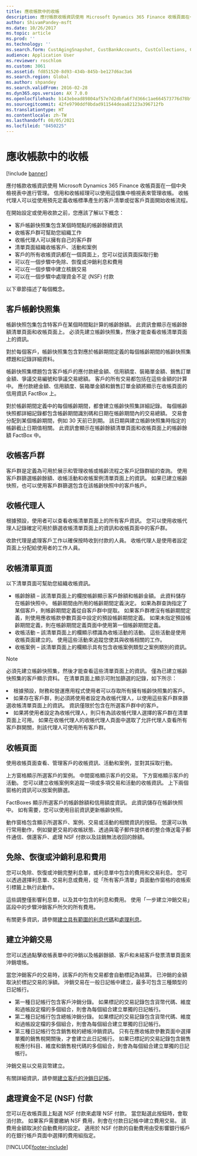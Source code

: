 ```yaml
---
title: 應收帳款中的收帳
description: 應付帳款收帳資訊使用 Microsoft Dynamics 365 Finance 收帳頁面在一個中央檢視表中進行管理。 信用和收帳經理可以使用這個集中檢視表來管理收帳。 收帳代理人可以從使用預先定義收帳標準產生的客戶清單或從客戶頁面開始收帳流程。
author: ShivamPandey-msft
ms.date: 10/26/2017
ms.topic: article
ms.prod: ''
ms.technology: ''
ms.search.form: CustAgingSnapshot, CustBankAccounts, CustCollections, CustCollectionsActivitiesListPage, CustCollectionsAgent, CustCollectionsCaseListPage, CustCollectionsPool, CustCollectionsPoolsListPage, CustTable
audience: Application User
ms.reviewer: roschlom
ms.custom: 3061
ms.assetid: fd851520-8d93-434b-845b-be127d6ac3a6
ms.search.region: Global
ms.author: shpandey
ms.search.validFrom: 2016-02-28
ms.dyn365.ops.version: AX 7.0.0
ms.openlocfilehash: b143ebead89804af57e7d2dbfa6f7d366c1ae664573776d78bff44763ddeb819
ms.sourcegitcommit: 42fe9790ddf0bdad911544deaa82123a396712fb
ms.translationtype: HT
ms.contentlocale: zh-TW
ms.lasthandoff: 08/05/2021
ms.locfileid: "8450225"
---
```

# <a name="collections-in-accounts-receivable"></a>應收帳款中的收帳

[!include [banner](../includes/banner.md)]

應付帳款收帳資訊使用 Microsoft Dynamics 365 Finance 收帳頁面在一個中央檢視表中進行管理。 信用和收帳經理可以使用這個集中檢視表來管理收帳。 收帳代理人可以從使用預先定義收帳標準產生的客戶清單或從客戶頁面開始收帳流程。

在開始設定或使用收款之前，您應該了解以下概念：
-   客戶帳齡快照集包含某個時間點的帳齡餘額資訊
-   收帳客戶群可幫助您組織工作
-   收帳代理人可以擁有自己的客戶群
-   清單頁面組織收帳客戶、活動和案例
-   客戶的所有收帳資訊都在一個頁面上，您可以從該頁面採取行動
-   可以在一個步驟中免除、恢復或沖銷利息和費用
-   可以在一個步驟中建立核銷交易
-   可以在一個步驟中處理資金不足 (NSF) 付款

以下章節描述了每個概念。

## <a name="customer-aging-snapshots"></a>客戶帳齡快照集
帳齡快照包集包含特客戶在某個時間點計算的帳齡餘額。 此資訊會顯示在帳齡餘額清單頁面和收帳頁面上。 必須先建立帳齡快照集，然後才能查看收帳清單頁面上的資訊。 

對於每個客戶，帳齡快照集包含對應於帳齡期間定義的每個帳齡期間的帳齡快照集標題和記錄詳細資料。 

帳齡快照集標題包含客戶帳戶的應付款總金額、信用額度、裝箱單金額、銷售訂單金額、爭議交易編號和爭議交易總額。 客戶的所有交易都包括在這些金額的計算中。 應付款總金額、信用額度、裝箱單金額和銷售訂單金額將顯示在收帳頁面的信用資訊 FactBox 上。 

對於帳齡期間定義中的每個帳齡期間，都會建立帳齡快照集詳細記錄。 每個帳齡快照都詳細記錄都包含帳齡期間識別碼和日期在帳齡期間內的交易總額。 交易會分配到某個帳齡期間，例如 30 天前已到期。 該日期與建立帳齡快照集時指定的帳齡截止日期值相關。 此資訊會顯示在帳齡餘額清單頁面和收帳頁面上的帳齡餘額 FactBox 中。

## <a name="collections-customer-pools"></a>收帳客戶群
客戶群是定義為可用於展示和管理收帳或帳齡流程之客戶記錄群組的查詢。 使用客戶群篩選帳齡餘額、收帳活動和收帳案例清單頁面上的資訊。 如果已建立帳齡快照，也可以使用客戶群篩選包含在該帳齡快照中的客戶帳戶。

## <a name="collections-agents"></a>收帳代理人
根據預設，使用者可以查看收帳清單頁面上的所有客戶資訊。 您可以使用收帳代理人記錄確定可用於篩選收帳清單頁面上的資訊和收帳頁面中的客戶群。 

收款代理是處理客戶工作以確保按時收到付款的人員。 收帳代理人是使用者設定頁面上分配給使用者的工作人員。

## <a name="collections-list-pages"></a>收帳清單頁面
以下清單頁面可幫助您組織收帳資訊。
-   帳齡餘額 – 該清單頁面上的欄按帳齡顯示客戶餘額和帳齡金額。 此資料儲存在帳齡快照中。 帳齡期間由所用的帳齡期間定義決定。 如果為群查詢指定了某個客戶，則帳齡期間定義從自客戶群中提取。 如果客戶群裡沒有帳齡期間定義，則使用應收帳款參數頁面中設定的預設帳齡期間定義。 如果未指定預設帳齡期間定義，則在帳齡期間定義頁面中使用第一個帳齡期間定義。
-   收帳活動 – 該清單頁面上的欄顯示標識為收帳活動的活動。 這些活動是使用收帳頁面建立的。 使用這些活動來追蹤您使其與收帳相關的工作。
-   收帳案例 – 該清單頁面上的欄顯示具有包含收帳案例類型之案例類別的資訊。

> [!NOTE]
> 必須先建立帳齡快照集，然後才能查看這些清單頁面上的資訊。 僅為已建立帳齡快照集的客戶顯示資料。 在清單頁面上顯示可附加篩選的記錄，如下所示：
> <li>根據預設，財務和營運應用程式使用者可以存取所有擁有帳齡快照集的客戶。</li>
> <li>如果存在客戶群，則必須將使用者設定為收帳代理人，以使用這些客戶群來篩選收帳清單頁面上的資訊。 資訊僅限於包含在所選客戶群中的客戶。</li>
> <li>如果將使用者設定為收帳代理人，則只有為該收帳代理人選擇的客戶群在清單頁面上可用。 如果在收帳代理人的收帳代理人頁面中選取了允許代理人查看所有客戶群開關，則該代理人可使用所有客戶群。</li>


## <a name="collections-page"></a>收帳頁面
使用收帳頁面查看、管理客戶的收帳資訊、活動和案例，並對其採取行動。 

上方窗格顯示所選客戶的案例。 中間窗格顯示客戶的交易。 下方窗格顯示客戶的活動。 您可以建立收帳案例來追蹤一項或多項交易和活動的收帳資訊。 上下兩個窗格的資訊可以按案例篩選。 

FactBoxes 顯示所選客戶的帳齡餘額和信用額度資訊。 此資訊儲存在帳齡快照中。 如有需要，您可以使用目前資訊更新帳齡快照。 

動作窗格包含顯示所選客戶、案例、交易或活動的相關資訊的按鈕。 您還可以執行常用動作，例如變更交易的收帳狀態、透過與電子郵件提供者的整合傳送電子郵件通信、償還客戶、處理 NSF 付款以及註銷無法收回的餘額。

## <a name="waive-reinstate-or-reverse-interest-and-fees"></a>免除、恢復或沖銷利息和費用
您可以免除、恢復或沖銷完整利息單，或利息單中包含的費用和交易利息。 您可以透過選擇利息單、交易利息或費用，從「所有客戶清單」頁面動作窗格的收帳索引標籤上執行此動作。 

這些調整僅影響利息單，以及其中包含的利息和費用。 使用「一步建立沖銷交易」區段中的步驟沖銷客戶所欠的所有費用。

有關更多資訊，請參閱[建立具有範圍的利息代碼](tasks/create-interest-code-range.md)和[處理利息](tasks/process-interest.md)。 

## <a name="create-writeoff-transactions"></a>建立沖銷交易
您可以透過點擊收帳表單中的沖銷以及帳齡餘額、客戶和未結客戶發票清單頁面來沖銷壞帳。 

當您沖銷客戶的交易時，該客戶的所有交易都會自動標記為結算。 已沖銷的金額取決於標記交易的淨額。 沖銷交易在一般日記帳中建立，最多可包含三種類型的日記帳行。

-   第一種日記帳行包含客戶沖銷分錄。 如果標記的交易記錄包含貨幣代碼、維度和過帳設定檔的多個組合，則會為每個組合建立單獨的日記帳行。
-   第二種日記帳行包含總帳沖銷分錄。 如果標記的交易記錄包含貨幣代碼、維度和過帳設定檔的多個組合，則會為每個組合建立單獨的日記帳行。
-   第三種日記帳行包含銷售稅的總帳沖銷資訊。 只有在應收帳款參數頁面中選擇單獨的銷售稅開關後，才會建立此日記帳行。 如果已標記的交易記錄包含銷售稅應付科目、維度和銷售稅代碼的多個組合，則會為每個組合建立單獨的日記帳行。

沖銷交易以交易貨幣建立。

有關詳細資訊，請參閱[建立客戶的沖銷日記帳](tasks/create-write-off-journal-customer.md)。

## <a name="process-not-sufficient-funds-nsf-payments"></a>處理資金不足 (NSF) 付款 

您可以在收帳頁面上點選 NSF 付款來處理 NSF 付款。 當您點選此按鈕時，會取消付款。 如果客戶需要繳納 NSF 費用，則會在付款日記帳中建立費用交易。 該費用金額取決於自動費用的設定。 適用於 NSF 付款的自動費用由受影響銀行帳戶的在銀行帳戶頁面中選擇的費用組指定。







[!INCLUDE[footer-include](../../includes/footer-banner.md)]